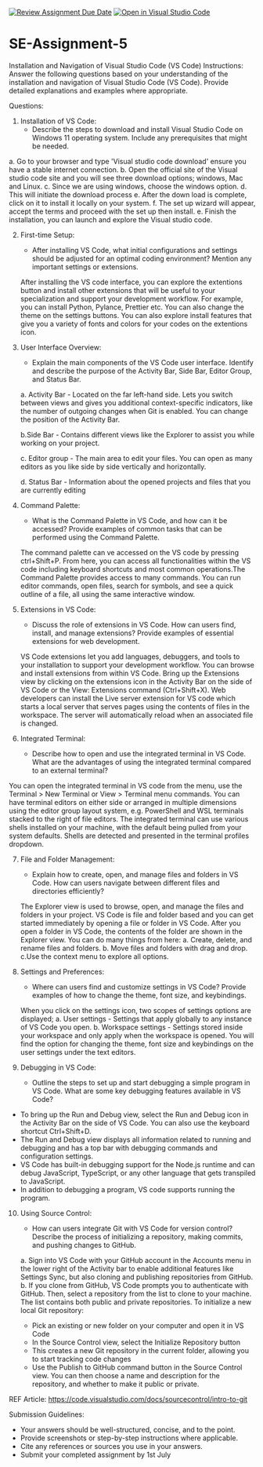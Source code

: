 [![Review Assignment Due Date](https://classroom.github.com/assets/deadline-readme-button-22041afd0340ce965d47ae6ef1cefeee28c7c493a6346c4f15d667ab976d596c.svg)](https://classroom.github.com/a/XoLGRbHq)
[![Open in Visual Studio Code](https://classroom.github.com/assets/open-in-vscode-2e0aaae1b6195c2367325f4f02e2d04e9abb55f0b24a779b69b11b9e10269abc.svg)](https://classroom.github.com/online_ide?assignment_repo_id=15292419&assignment_repo_type=AssignmentRepo)
# SE-Assignment-5
Installation and Navigation of Visual Studio Code (VS Code)
 Instructions:
Answer the following questions based on your understanding of the installation and navigation of Visual Studio Code (VS Code). Provide detailed explanations and examples where appropriate.

 Questions:

1. Installation of VS Code:
   - Describe the steps to download and install Visual Studio Code on Windows 11 operating system. Include any prerequisites that might be needed.

a. Go to your browser and type 'Visual studio code download' ensure you have a stable internet connection.
b. Open the official site of the Visual studio code site and you will see three download options; windows, Mac and Linux.
c. Since we are using windows, choose the windows option.
d. This will initiate the download process
e. After the down load is complete, click on it to install it locally on your system.
f. The set up wizard will appear, accept the terms and proceed with the set up then install.
e. Finish the installation, you can launch and explore the Visual studio code.


2. First-time Setup:
   - After installing VS Code, what initial configurations and settings should be adjusted for an optimal coding environment? Mention any important settings or extensions.

   After installing the VS code interface, you can explore the extentions button and install other extensions that will be useful to your specialization and support your development workflow. For example, you can install Python, Pylance, Prettier etc.
   You can also change the theme on the settings buttons. You can also explore install features that give you a variety of fonts and colors for your codes on the extentions icon.

3. User Interface Overview:
   - Explain the main components of the VS Code user interface. Identify and describe the purpose of the Activity Bar, Side Bar, Editor Group, and Status Bar.

   a. Activity Bar - Located on the far left-hand side. Lets you switch between views and gives you additional context-specific indicators, like the number of outgoing changes when Git is enabled. You can change the position of the Activity Bar.
   
   b.Side Bar - Contains different views like the Explorer to assist you while working on your project.

   c. Editor group - The main area to edit your files. You can open as many editors as you like side by side vertically and horizontally.
   
   d. Status Bar - Information about the opened projects and files that you are currently editing


4. Command Palette:
   - What is the Command Palette in VS Code, and how can it be accessed? Provide examples of common tasks that can be performed using the Command Palette.

   The command palette can ve accessed on the VS code by pressing ctrl+Shift+P. From here, you can access all functionalities within the VS code including keyboard shortcuts and most common operations.The Command Palette provides access to many commands. You can run editor commands, open files, search for symbols, and see a quick outline of a file, all using the same interactive window. 

5. Extensions in VS Code:
   - Discuss the role of extensions in VS Code. How can users find, install, and manage extensions? Provide examples of essential extensions for web development.
 
   VS Code extensions let you add languages, debuggers, and tools to your installation to support your development workflow. You can browse and install extensions from within VS Code. Bring up the Extensions view by clicking on the extensions icon in the Activity Bar on the side of VS Code or the View: Extensions command (Ctrl+Shift+X).
   Web developers can install the Live server extension for VS code which starts a local server that serves pages using the contents of files in the workspace. The server will automatically reload when an associated file is changed.


6. Integrated Terminal:
   - Describe how to open and use the integrated terminal in VS Code. What are the advantages of using the integrated terminal compared to an external terminal?

You can open the integrated terminal in VS code from the menu, use the Terminal > New Terminal or View > Terminal menu commands. You can have terminal editors on either side or arranged in multiple dimensions using the editor group layout system, e.g. PowerShell and WSL terminals stacked to the right of file editors.
The integrated terminal can use various shells installed on your machine, with the default being pulled from your system defaults. Shells are detected and presented in the terminal profiles dropdown.



7. File and Folder Management:
   - Explain how to create, open, and manage files and folders in VS Code. How can users navigate between different files and directories efficiently?

   The Explorer view is used to browse, open, and manage the files and folders in your project. VS Code is file and folder based and you can get started immediately by opening a file or folder in VS Code.
   After you open a folder in VS Code, the contents of the folder are shown in the Explorer view. You can do many things from here:
        a. Create, delete, and rename files and folders.
        b. Move files and folders with drag and drop.
        c.Use the context menu to explore all options.


8. Settings and Preferences:
   - Where can users find and customize settings in VS Code? Provide examples of how to change the theme, font size, and keybindings.

   When you click on the settings icon, two scopes of settings options are displayed; 
   a. User settings - Settings that apply globally to any instance of VS Code you open.
   b. Workspace settings - Settings stored inside your workspace and only apply when the workspace is opened.
   You will find the option for changing the theme, font size and keybindings on the user settings under the text editors.

9. Debugging in VS Code:
   - Outline the steps to set up and start debugging a simple program in VS Code. What are some key debugging features available in VS Code?

- To bring up the Run and Debug view, select the Run and Debug icon in the Activity Bar on the side of VS Code. You can also use the keyboard shortcut Ctrl+Shift+D. 
- The Run and Debug view displays all information related to running and debugging and has a top bar with debugging commands and configuration settings.
- VS Code has built-in debugging support for the Node.js runtime and can debug JavaScript, TypeScript, or any other language that gets transpiled to JavaScript.
- In addition to debugging a program, VS code supports running the program.


10. Using Source Control:
    - How can users integrate Git with VS Code for version control? Describe the process of initializing a repository, making commits, and pushing changes to GitHub.

    a. Sign into VS Code with your GitHub account in the Accounts menu in the lower right of the Activity bar to enable additional features like Settings Sync, but also cloning and publishing repositories from GitHub.
    b. If you clone from GitHub, VS Code prompts you to authenticate with GitHub. Then, select a repository from the list to clone to your machine. The list contains both public and private repositories.
    To initialize a new local Git repository:
       - Pick an existing or new folder on your computer and open it in VS Code
       - In the Source Control view, select the Initialize Repository button
       - This creates a new Git repository in the current folder, allowing you to start tracking code changes
       - Use the Publish to GitHub command button in the Source Control view. You can then choose a name and description for the repository, and whether to make it public or private.


REF Article: https://code.visualstudio.com/docs/sourcecontrol/intro-to-git


 
 
Submission Guidelines:
- Your answers should be well-structured, concise, and to the point.
- Provide screenshots or step-by-step instructions where applicable.
- Cite any references or sources you use in your answers.
- Submit your completed assignment by 1st July 

